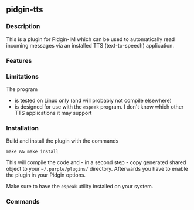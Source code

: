 ## pidgin-tts

### Description

This is a plugin for Pidgin-IM which can be used to automatically read incoming messages via an installed TTS (text-to-speech) application.

### Features

### Limitations

The program

* is tested on Linux only (and will probably not compile elsewhere)
* is designed for use with the `espeak` program. I don't know which other TTS applications it may support

### Installation

Build and install the plugin with the commands

    make && make install

This will compile the code and - in a second step - copy generated shared object to your `~/.purple/plugins/` directory.
Afterwards you have to enable the plugin in your Pidgin options.

Make sure to have the `espeak` utility installed on your system.

### Commands

